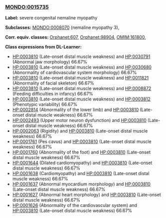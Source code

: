 
### [MONDO:0015735](http://purl.obolibrary.org/obo/MONDO_0015735)
**Label:** severe congenital nemaline myopathy

**Subclasses:** [MONDO:0008070](http://purl.obolibrary.org/obo/MONDO_0008070) (nemaline myopathy 3), 

**Corr. equiv. classes:** [Orphanet:607](http://www.orpha.net/ORDO/Orphanet_607), [Orphanet:98904](http://www.orpha.net/ORDO/Orphanet_98904), [OMIM:161800](http://purl.obolibrary.org/obo/OMIM_161800), 

**Class expressions from DL-Learner:**

- [HP:0003810](http://purl.obolibrary.org/obo/HP_0003810) (Late-onset distal muscle weakness) and [HP:0030791](http://purl.obolibrary.org/obo/HP_0030791) (Abnormal jaw morphology) 66.67%
- [HP:0003810](http://purl.obolibrary.org/obo/HP_0003810) (Late-onset distal muscle weakness) and [HP:0030680](http://purl.obolibrary.org/obo/HP_0030680) (Abnormality of cardiovascular system morphology) 66.67%
- [HP:0003810](http://purl.obolibrary.org/obo/HP_0003810) (Late-onset distal muscle weakness) and [HP:0011821](http://purl.obolibrary.org/obo/HP_0011821) (Abnormality of facial skeleton) 66.67%
- [HP:0003810](http://purl.obolibrary.org/obo/HP_0003810) (Late-onset distal muscle weakness) and [HP:0008872](http://purl.obolibrary.org/obo/HP_0008872) (Feeding difficulties in infancy) 66.67%
- [HP:0003810](http://purl.obolibrary.org/obo/HP_0003810) (Late-onset distal muscle weakness) and [HP:0003812](http://purl.obolibrary.org/obo/HP_0003812) (Phenotypic variability) 66.67%
- [HP:0002814](http://purl.obolibrary.org/obo/HP_0002814) (Abnormality of the lower limb) and [HP:0003810](http://purl.obolibrary.org/obo/HP_0003810) (Late-onset distal muscle weakness) 66.67%
- [HP:0002493](http://purl.obolibrary.org/obo/HP_0002493) (Upper motor neuron dysfunction) and [HP:0003810](http://purl.obolibrary.org/obo/HP_0003810) (Late-onset distal muscle weakness) 66.67%
- [HP:0002063](http://purl.obolibrary.org/obo/HP_0002063) (Rigidity) and [HP:0003810](http://purl.obolibrary.org/obo/HP_0003810) (Late-onset distal muscle weakness) 66.67%
- [HP:0001761](http://purl.obolibrary.org/obo/HP_0001761) (Pes cavus) and [HP:0003810](http://purl.obolibrary.org/obo/HP_0003810) (Late-onset distal muscle weakness) 66.67%
- [HP:0001760](http://purl.obolibrary.org/obo/HP_0001760) (Abnormality of the foot) and [HP:0003810](http://purl.obolibrary.org/obo/HP_0003810) (Late-onset distal muscle weakness) 66.67%
- [HP:0001644](http://purl.obolibrary.org/obo/HP_0001644) (Dilated cardiomyopathy) and [HP:0003810](http://purl.obolibrary.org/obo/HP_0003810) (Late-onset distal muscle weakness) 66.67%
- [HP:0001638](http://purl.obolibrary.org/obo/HP_0001638) (Cardiomyopathy) and [HP:0003810](http://purl.obolibrary.org/obo/HP_0003810) (Late-onset distal muscle weakness) 66.67%
- [HP:0001637](http://purl.obolibrary.org/obo/HP_0001637) (Abnormal myocardium morphology) and [HP:0003810](http://purl.obolibrary.org/obo/HP_0003810) (Late-onset distal muscle weakness) 66.67%
- [HP:0001627](http://purl.obolibrary.org/obo/HP_0001627) (Abnormal heart morphology) and [HP:0003810](http://purl.obolibrary.org/obo/HP_0003810) (Late-onset distal muscle weakness) 66.67%
- [HP:0001626](http://purl.obolibrary.org/obo/HP_0001626) (Abnormality of the cardiovascular system) and [HP:0003810](http://purl.obolibrary.org/obo/HP_0003810) (Late-onset distal muscle weakness) 66.67%


